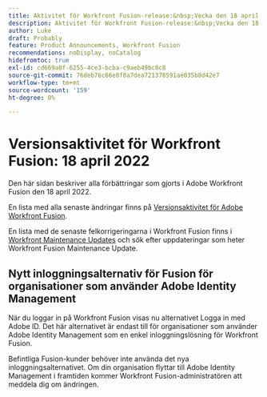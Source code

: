 ```yaml
---
title: Aktivitet för Workfront Fusion-release:&nbsp;Vecka den 18 april 2022
description: Aktivitet för Workfront Fusion-release:&nbsp;Vecka den 18 april 2022
author: Luke
draft: Probably
feature: Product Announcements, Workfront Fusion
recommendations: noDisplay, noCatalog
hidefromtoc: true
exl-id: cd669a0f-6255-4ce3-bcba-c9aeb49bc8c8
source-git-commit: 76deb76c66e8f8a7dea721378591ae035b8d42e7
workflow-type: tm+mt
source-wordcount: '159'
ht-degree: 0%

---
```


# Versionsaktivitet för Workfront Fusion: 18 april 2022

Den här sidan beskriver alla förbättringar som gjorts i Adobe Workfront Fusion den 18 april 2022.

En lista med alla senaste ändringar finns på [Versionsaktivitet för Adobe Workfront Fusion](../../../product-announcements/product-releases/fusion-release-activity/fusion-release-activity.md).

En lista med de senaste felkorrigeringarna i Workfront Fusion finns i [Workfront Maintenance Updates](https://experienceleague.adobe.com/docs/workfront-known-issues/releases/current-updates.html) och sök efter uppdateringar som heter Workfront Fusion Maintenance Update.

## Nytt inloggningsalternativ för Fusion för organisationer som använder Adobe Identity Management

När du loggar in på Workfront Fusion visas nu alternativet Logga in med Adobe ID. Det här alternativet är endast till för organisationer som använder Adobe Identity Management som en enkel inloggningslösning för Workfront Fusion.

Befintliga Fusion-kunder behöver inte använda det nya inloggningsalternativet. Om din organisation flyttar till Adobe Identity Management i framtiden kommer Workfront Fusion-administratören att meddela dig om ändringen.
